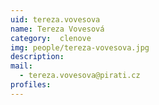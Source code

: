 ```yaml
---
uid: tereza.vovesova
name: Tereza Vovesová
category:  clenove
img: people/tereza-vovesova.jpg 
description: 
mail: 
  - tereza.vovesova@pirati.cz
profiles:
---
```

